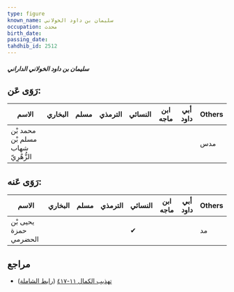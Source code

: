```yaml
---
type: figure
known_name: سليمان بن داود الخولاني
occupation: محدث
birth_date:
passing_date:
tahdhib_id: 2512
---
```

##### سليمان بن داود الخولاني الداراني

## رَوَى عَن:
| الاسم                              | البخاري | مسلم | الترمذي | النسائي | ابن ماجه | أبي داود | Others |
| ---------------------------------- | ------- | ---- | ------- | ------- | -------- | -------- | ------ |
| محمد بْن مسلم بْن شهاب الزُّهْرِيّ |         |      |         |         |          |          | مدس    |
## رَوَى عَنه:
| الاسم                 | البخاري | مسلم | الترمذي | النسائي | ابن ماجه | أبي داود | Others |
| --------------------- | ------- | ---- | ------- | ------- | -------- | -------- | ------ |
| يحيى بْن حمزة الحضرمي |         |      |         | ✔       |          |          | مد     |
## مراجع
- [تهذيب الكمال ١١-٤١٧](obsidian://open?vault=Tahdhib-al-Kamal&file=Figures/٢٥١٢-سليمان%20بن%20داود%20الخولاني%20الداراني) ([رابط الشاملة](https://shamela.ws/book/3722/5737))